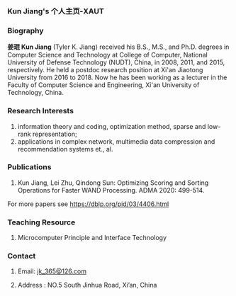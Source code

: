 ### Kun Jiang's 个人主页-XAUT

### Biography
**姜琨 Kun Jiang** (Tyler K. Jiang) received his B.S., M.S., and Ph.D. degrees in Computer Science and Technology at College of Computer, National University of Defense Technology (NUDT), China, in 2008, 2011, and 2015, respectively. He held a postdoc research position at Xi'an Jiaotong University from 2016 to 2018. Now he has been working as a lecturer in the Faculty of Computer Science and Engineering, Xi'an University of Technology, China. 

### Research Interests
1. information theory and coding, optimization method, sparse and low-rank representation; 
2. applications in complex network, multimedia data compression and recommendation systems et., al.

### Publications
1. Kun Jiang, Lei Zhu, Qindong Sun: Optimizing Scoring and Sorting Operations for Faster WAND Processing. ADMA 2020: 499-514.

For more papers see https://dblp.org/pid/03/4406.html


### Teaching Resource
1. Microcomputer Principle and Interface Technology


### Contact

1. Email: jk_365@126.com

2. Address : NO.5 South Jinhua Road, Xi’an, China
